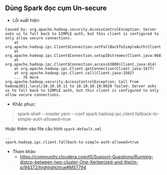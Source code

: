 ## Dùng Spark đọc cụm Un-secure

- Lỗi xuất hiện:

```
Caused by: org.apache.hadoop.security.AccessControlException: Server asks us to fall back to SIMPLE auth, but this client is configured to only allow secure connections.
	at org.apache.hadoop.ipc.Client$Connection.setFallBackToSimpleAuth(Client.java:926)
	at org.apache.hadoop.ipc.Client$Connection.setupIOstreams(Client.java:868)
	at org.apache.hadoop.ipc.Client$Connection.access$3800(Client.java:414)
	at org.apache.hadoop.ipc.Client.getConnection(Client.java:1677)
	at org.apache.hadoop.ipc.Client.call(Client.java:1502)
	... 76 more
org.apache.hadoop.security.AccessControlException: Call From hadoop1011.local/10.10.10.11 to 10.10.10.10:8020 failed: Server asks us to fall back to SIMPLE auth, but this client is configured to only allow secure connections.
```

- Khắc phục:

> spark-shell --master yarn --conf spark.hadoop.ipc.client.fallback-to-simple-auth-allowed=true

Hoặc thêm vào file cấu hình `spark-default.xml`

```
...
spark.hadoop.ipc.client.fallback-to-simple-auth-allowed=true
```

- Tham khảo
  - https://community.cloudera.com/t5/Support-Questions/Running-distcp-between-two-cluster-One-Kerberized-and-the/m-p/94372/highlight/true#M57794
